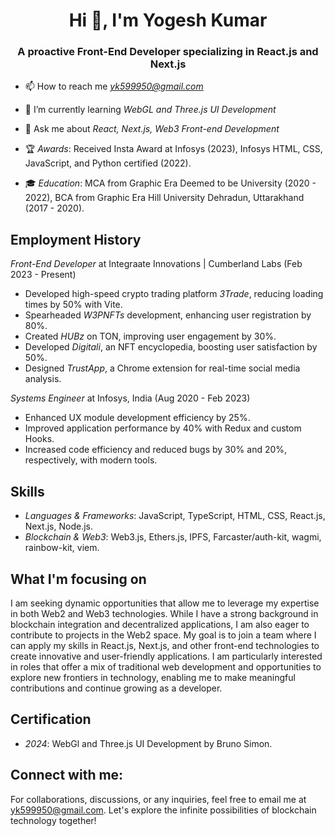 <h1 align="center">Hi 👋, I'm Yogesh Kumar</h1>
<h3 align="center">A proactive Front-End Developer specializing in React.js and Next.js</h3>

- 📫 How to reach me *yk599950@gmail.com*

- 🌱 I’m currently learning *WebGL and Three.js UI Development*

- 💬 Ask me about *React, Next.js, Web3 Front-end Development*

- 🏆 *Awards*: Received Insta Award at Infosys (2023), Infosys HTML, CSS, JavaScript, and Python certified (2022).

- 🎓 *Education*: MCA from Graphic Era Deemed to be University (2020 - 2022), BCA from Graphic Era Hill University Dehradun, Uttarakhand (2017 - 2020).

## Employment History

*Front-End Developer* at Integraate Innovations | Cumberland Labs (Feb 2023 - Present)
- Developed high-speed crypto trading platform *3Trade*, reducing loading times by 50% with Vite.
- Spearheaded *W3PNFTs* development, enhancing user registration by 80%.
- Created *HUBz* on TON, improving user engagement by 30%.
- Developed *Digitali*, an NFT encyclopedia, boosting user satisfaction by 50%.
- Designed *TrustApp*, a Chrome extension for real-time social media analysis.

*Systems Engineer* at Infosys, India (Aug 2020 - Feb 2023)
- Enhanced UX module development efficiency by 25%.
- Improved application performance by 40% with Redux and custom Hooks.
- Increased code efficiency and reduced bugs by 30% and 20%, respectively, with modern tools.

## Skills

- *Languages & Frameworks*: JavaScript, TypeScript, HTML, CSS, React.js, Next.js, Node.js.
- *Blockchain & Web3*: Web3.js, Ethers.js, IPFS, Farcaster/auth-kit, wagmi, rainbow-kit, viem.

## What I'm focusing on

I am seeking dynamic opportunities that allow me to leverage my expertise in both Web2 and Web3 technologies. While I have a strong background in blockchain integration and decentralized applications, I am also eager to contribute to projects in the Web2 space. My goal is to join a team where I can apply my skills in React.js, Next.js, and other front-end technologies to create innovative and user-friendly applications. I am particularly interested in roles that offer a mix of traditional web development and opportunities to explore new frontiers in technology, enabling me to make meaningful contributions and continue growing as a developer.


## Certification

- *2024*: WebGl and Three.js UI Development by Bruno Simon.

## Connect with me:
For collaborations, discussions, or any inquiries, feel free to email me at [yk599950@gmail.com](mailto:yk599950@gmail.com). Let's explore the infinite possibilities of blockchain technology together!
